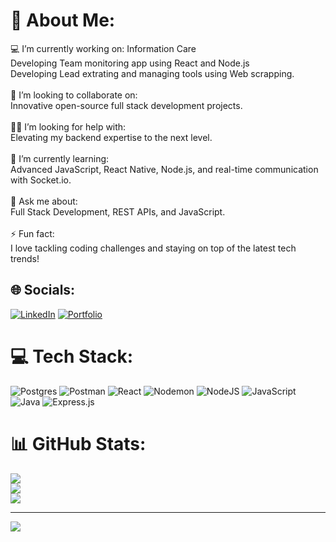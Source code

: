 # 💫 About Me:
💻 I’m currently working on: Information Care <br> Developing Team monitoring app using React and Node.js<br>Developing Lead extrating and managing tools using Web scrapping.<br>   <br>🤝 I’m looking to collaborate on:  <br>   Innovative open-source full stack development projects.<br><br>🧑‍💼 I’m looking for help with:  <br>   Elevating my backend expertise to the next level.<br><br>🌱 I’m currently learning:  <br>   Advanced JavaScript, React Native, Node.js, and real-time communication with Socket.io.<br><br>💬 Ask me about:  <br>   Full Stack Development, REST APIs, and JavaScript.<br><br>⚡ Fun fact:  <br>   I love tackling coding challenges and staying on top of the latest tech trends!<br>


## 🌐 Socials:
[![LinkedIn](https://img.shields.io/badge/LinkedIn-%230077B5.svg?logo=linkedin&logoColor=white)](https://linkedin.com/in/ashok-katwal-2b6a402ba/) 
[![Portfolio](https://img.shields.io/badge/Portfolio-%23000000.svg?logo=firefox&logoColor=white)](https://ashokkatwal.com.np)

# 💻 Tech Stack:
![Postgres](https://img.shields.io/badge/postgres-%23316192.svg?style=for-the-badge&logo=postgresql&logoColor=white) ![Postman](https://img.shields.io/badge/Postman-FF6C37?style=for-the-badge&logo=postman&logoColor=white) ![React](https://img.shields.io/badge/react-%2320232a.svg?style=for-the-badge&logo=react&logoColor=%2361DAFB) ![Nodemon](https://img.shields.io/badge/NODEMON-%23323330.svg?style=for-the-badge&logo=nodemon&logoColor=%BBDEAD) ![NodeJS](https://img.shields.io/badge/node.js-6DA55F?style=for-the-badge&logo=node.js&logoColor=white) ![JavaScript](https://img.shields.io/badge/javascript-%23323330.svg?style=for-the-badge&logo=javascript&logoColor=%23F7DF1E) ![Java](https://img.shields.io/badge/java-%23ED8B00.svg?style=for-the-badge&logo=openjdk&logoColor=white) ![Express.js](https://img.shields.io/badge/express.js-%23404d59.svg?style=for-the-badge&logo=express&logoColor=%2361DAFB)
# 📊 GitHub Stats:
![](https://github-readme-stats.vercel.app/api?username=Ashokkkkwr&theme=neon&hide_border=false&include_all_commits=false&count_private=false)<br/>
![](https://github-readme-streak-stats.herokuapp.com/?user=Ashokkkkwr&theme=neon&hide_border=false)<br/>
![](https://github-readme-stats.vercel.app/api/top-langs/?username=Ashokkkkwr&theme=neon&hide_border=false&include_all_commits=false&count_private=false&layout=compact)

---
[![](https://visitcount.itsvg.in/api?id=Ashokkkkwr&icon=0&color=0)](https://visitcount.itsvg.in)

<!-- Proudly created with GPRM ( https://gprm.itsvg.in ) -->

